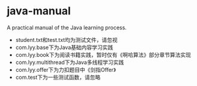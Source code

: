 # java-manual
A practical manual of the Java learning process.

- student.txt和test.txt均为测试文件，请忽视
- com.lyy.base下为Java基础内容学习实践
- com.lyy.book下为阅读书籍实践，暂时仅有《啊哈算法》部分章节算法实现
- com.lyy.multithread下为Java多线程学习实践
- com.lyy.offer下为力扣题目中《剑指Offer》
- com.test下为一些测试函数，请忽略
